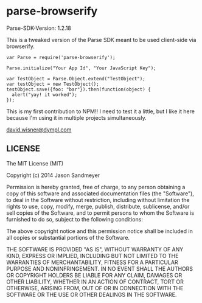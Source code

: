 parse-browserify
================

Parse-SDK-Version: 1.2.18

This is a tweaked version of the Parse SDK meant to be used client-side via browserify. 

```
var Parse = require('parse-browserify');
 
Parse.initialize("Your App Id", "Your JavaScript Key");
 
var TestObject = Parse.Object.extend("TestObject");
var testObject = new TestObject();
testObject.save({foo: "bar"}).then(function(object) {
  alert("yay! it worked");
});

```

This is my first contribution to NPM!! I need to test it a little, but I like it here because I'm using it in multiple projects simultaneously.

<david.wisner@dympl.com>

## LICENSE

The MIT License (MIT)

Copyright (c) 2014 Jason Sandmeyer

Permission is hereby granted, free of charge, to any person obtaining a copy of this software and associated documentation files (the "Software"), to deal in the Software without restriction, including without limitation the rights to use, copy, modify, merge, publish, distribute, sublicense, and/or sell copies of the Software, and to permit persons to whom the Software is furnished to do so, subject to the following conditions:

The above copyright notice and this permission notice shall be included in all copies or substantial portions of the Software.

THE SOFTWARE IS PROVIDED "AS IS", WITHOUT WARRANTY OF ANY KIND, EXPRESS OR IMPLIED, INCLUDING BUT NOT LIMITED TO THE WARRANTIES OF MERCHANTABILITY, FITNESS FOR A PARTICULAR PURPOSE AND NONINFRINGEMENT. IN NO EVENT SHALL THE AUTHORS OR COPYRIGHT HOLDERS BE LIABLE FOR ANY CLAIM, DAMAGES OR OTHER LIABILITY, WHETHER IN AN ACTION OF CONTRACT, TORT OR OTHERWISE, ARISING FROM, OUT OF OR IN CONNECTION WITH THE SOFTWARE OR THE USE OR OTHER DEALINGS IN THE SOFTWARE.

